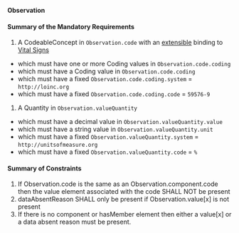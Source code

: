 **Observation**

#### Summary of the Mandatory Requirements
1.  A  CodeableConcept  in `Observation.code`
with an [extensible](http://hl7.org/fhir/R4/terminologies.html#extensible)
 binding to [Vital Signs](http://hl7.org/fhir/ValueSet/observation-vitalsignresult)
   - which must have one or more  Coding values  in `Observation.code.coding`
   - which must have a  Coding value  in `Observation.code.coding`
   - which must have a fixed `Observation.code.coding.system` = `http://loinc.org`
   - which must have a fixed `Observation.code.coding.code` = `59576-9`
1.  A  Quantity  in `Observation.valueQuantity`
   - which must have a  decimal value  in `Observation.valueQuantity.value`
   - which must have a  string value  in `Observation.valueQuantity.unit`
   - which must have a fixed `Observation.valueQuantity.system` = `http://unitsofmeasure.org`
   - which must have a fixed `Observation.valueQuantity.code` = `%`

#### Summary of Constraints
1. If Observation.code is the same as an Observation.component.code then the value element associated with the code SHALL NOT be present
1. dataAbsentReason SHALL only be present if Observation.value[x] is not present
1. If there is no component or hasMember element then either a value[x] or a data absent reason must be present.
